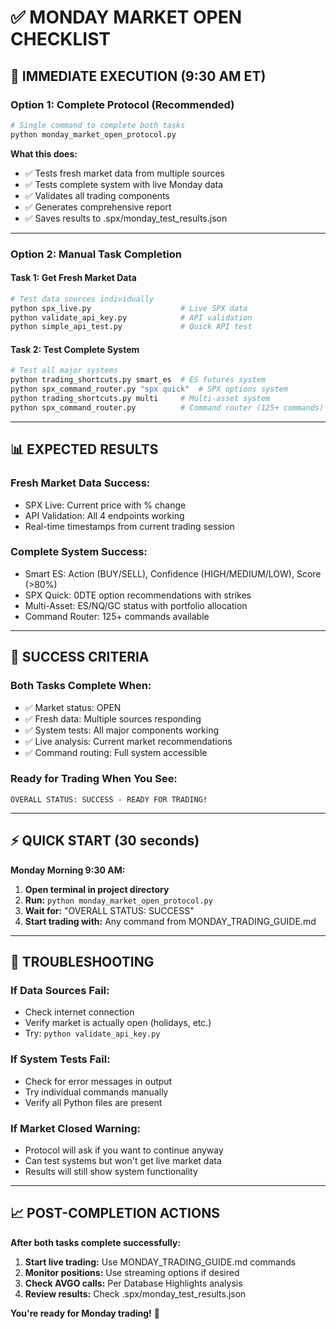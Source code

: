 # ✅ MONDAY MARKET OPEN CHECKLIST

## 🚀 IMMEDIATE EXECUTION (9:30 AM ET)

### **Option 1: Complete Protocol (Recommended)**
```bash
# Single command to complete both tasks
python monday_market_open_protocol.py
```

**What this does:**
- ✅ Tests fresh market data from multiple sources
- ✅ Tests complete system with live Monday data
- ✅ Validates all trading components
- ✅ Generates comprehensive report
- ✅ Saves results to .spx/monday_test_results.json

---

### **Option 2: Manual Task Completion**

#### **Task 1: Get Fresh Market Data**
```bash
# Test data sources individually
python spx_live.py                    # Live SPX data
python validate_api_key.py            # API validation
python simple_api_test.py             # Quick API test
```

#### **Task 2: Test Complete System**
```bash
# Test all major systems
python trading_shortcuts.py smart_es  # ES futures system
python spx_command_router.py "spx quick"  # SPX options system
python trading_shortcuts.py multi     # Multi-asset system
python spx_command_router.py          # Command router (125+ commands)
```

---

## 📊 EXPECTED RESULTS

### **Fresh Market Data Success:**
- SPX Live: Current price with % change
- API Validation: All 4 endpoints working
- Real-time timestamps from current trading session

### **Complete System Success:**
- Smart ES: Action (BUY/SELL), Confidence (HIGH/MEDIUM/LOW), Score (>80%)
- SPX Quick: 0DTE option recommendations with strikes
- Multi-Asset: ES/NQ/GC status with portfolio allocation
- Command Router: 125+ commands available

---

## 🎯 SUCCESS CRITERIA

### **Both Tasks Complete When:**
- ✅ Market status: OPEN
- ✅ Fresh data: Multiple sources responding
- ✅ System tests: All major components working
- ✅ Live analysis: Current market recommendations
- ✅ Command routing: Full system accessible

### **Ready for Trading When You See:**
```
OVERALL STATUS: SUCCESS - READY FOR TRADING!
```

---

## ⚡ QUICK START (30 seconds)

**Monday Morning 9:30 AM:**

1. **Open terminal in project directory**
2. **Run:** `python monday_market_open_protocol.py`
3. **Wait for:** "OVERALL STATUS: SUCCESS"
4. **Start trading with:** Any command from MONDAY_TRADING_GUIDE.md

---

## 🔧 TROUBLESHOOTING

### **If Data Sources Fail:**
- Check internet connection
- Verify market is actually open (holidays, etc.)
- Try: `python validate_api_key.py`

### **If System Tests Fail:**
- Check for error messages in output
- Try individual commands manually
- Verify all Python files are present

### **If Market Closed Warning:**
- Protocol will ask if you want to continue anyway
- Can test systems but won't get live market data
- Results will still show system functionality

---

## 📈 POST-COMPLETION ACTIONS

**After both tasks complete successfully:**

1. **Start live trading:** Use MONDAY_TRADING_GUIDE.md commands
2. **Monitor positions:** Use streaming options if desired
3. **Check AVGO calls:** Per Database Highlights analysis
4. **Review results:** Check .spx/monday_test_results.json

**You're ready for Monday trading!** 🚀